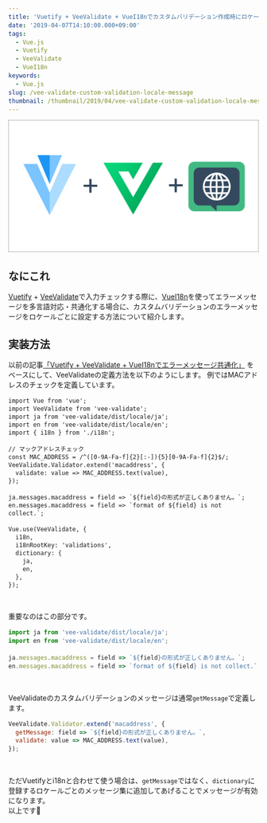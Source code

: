 ```yaml
---
title: 'Vuetify + VeeValidate + VueI18nでカスタムバリデーション作成時にロケールごとのエラーメッセージを設定する方法'
date: '2019-04-07T14:10:00.000+09:00'
tags:
  - Vue.js
  - Vuetify
  - VeeValidate
  - VueI18n
keywords:
  - Vue.js
slug: /vee-validate-custom-validation-locale-message
thumbnail: /thumbnail/2019/04/vee-validate-custom-validation-locale-message.png
---
```


![vee-validate-custom-validation-locale-message](/thumbnail/2019/04/vee-validate-custom-validation-locale-message.png)

## なにこれ

[Vuetify](https://vuetifyjs.com/ja/) + [VeeValidate](https://baianat.github.io/vee-validate/)で入力チェックする際に、[VueI18n](https://kazupon.github.io/vue-i18n/)を使ってエラーメッセージを多言語対応・共通化する場合に、カスタムバリデーションのエラーメッセージをロケールごとに設定する方法について紹介します。

## 実装方法

以前の記事[「Vuetify + VeeValidate + VueI18nでエラーメッセージ共通化」](https://takumon.com/vuetify-and-vee-validate-and-vue-i18n)
をベースにして、VeeValidateの定義方法を以下のようにします。
例ではMACアドレスのチェックを定義しています。

```javascript{7-11,13,14}
import Vue from 'vue';
import VeeValidate from 'vee-validate';
import ja from 'vee-validate/dist/locale/ja';
import en from 'vee-validate/dist/locale/en';
import { i18n } from './i18n';

// マックアドレスチェック
const MAC_ADDRESS = /^([0-9A-Fa-f]{2}[:-]){5}[0-9A-Fa-f]{2}$/;
VeeValidate.Validator.extend('macaddress', {
  validate: value => MAC_ADDRESS.text(value),
});

ja.messages.macaddress = field => `${field}の形式が正しくありません。`;
en.messages.macaddress = field => `format of ${field} is not collect.`;

Vue.use(VeeValidate, {
  i18n,
  i18nRootKey: 'validations',
  dictionary: {
    ja,
    en,
  },
});
```
<br/>


重要なのはこの部分です。
```javascript
import ja from 'vee-validate/dist/locale/ja';
import en from 'vee-validate/dist/locale/en';

ja.messages.macaddress = field => `${field}の形式が正しくありません。`;
en.messages.macaddress = field => `format of ${field} is not collect.`;

```
<br/>

VeeValidateのカスタムバリデーションのメッセージは通常`getMessage`で定義します。
```javascript
VeeValidate.Validator.extend('macaddress', {
  getMessage: field => `${field}の形式が正しくありません。`,
  validate: value => MAC_ADDRESS.text(value),
});
```
<br/>

ただVuetifyとi18nと合わせて使う場合は、`getMessage`ではなく、`dictionary`に登録するロケールごとのメッセージ集に追加してあげることでメッセージが有効になります。<br/>
以上です🍅